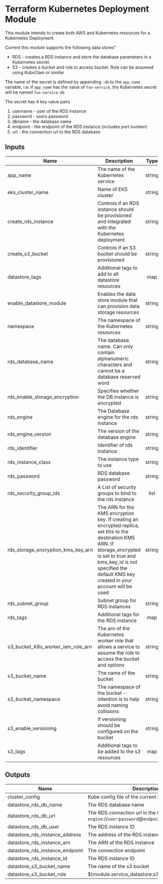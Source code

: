 # Terraform Kubernetes Deployment Module

This module intends to create both AWS and Kubernetes resources for a Kubernetes Deployment.

Current this module supports the following data stores"

* RDS -  creates a RDS instance and store the database parameters in a Kubernetes secret.
* S3 - creates a bucket and role to access bucket. Role can be assumed using Kube2Iam or similar

The name of the secret is defined by appending `-db` to the `app_name` variable, i.e. if `app_name`
has the value of `foo-service`, the Kubernetes secret will be named `foo-service-db`

The secret has 4 key value pairs

1. username - user of the RDS instance
1. password - users password
1. dbname - the database name
1. endpoint - the endpoint of the RDS instance (includes port number)
1. url - the connection url to the RDS database

## Inputs

| Name | Description | Type | Default | Required |
|------|-------------|:----:|:-----:|:-----:|
| app\_name | The name of the Kubernetes service | string | n/a | yes |
| eks\_cluster\_name | Name of EKS cluster | string | n/a | yes |
| create\_rds\_instance | Controls if an RDS instance should be provisioned and integrated with the Kubernetes deployment. | string | `"false"` | no |
| create\_s3\_bucket | Controls if an S3 bucket should be provisioned | string | `"false"` | no |
| datastore\_tags | Additional tags to add to all datastore resources | map | `<map>` | no |
| enable\_datastore\_module | Enables the data store module that can provision data storage resources | string | `"false"` | no |
| namespace | The namespace of the Kubernetes resources | string | `"default"` | no |
| rds\_database\_name | The database name. Can only contain alphanumeric characters and cannot be a database reserved word | string | `""` | no |
| rds\_enable\_storage\_encryption | Specifies whether the DB instance is encrypted | string | `"false"` | no |
| rds\_engine | The Database engine for the rds instance | string | `"postgres"` | no |
| rds\_engine\_version | The version of the database engine | string | `"11.4"` | no |
| rds\_identifier | Identifier of rds instance | string | `""` | no |
| rds\_instance\_class | The instance type to use | string | `"db.t3.small"` | no |
| rds\_password | RDS database password | string | `""` | no |
| rds\_security\_group\_ids | A List of security groups to bind to the rds instance | list | `<list>` | no |
| rds\_storage\_encryption\_kms\_key\_arn | The ARN for the KMS encryption key. If creating an encrypted replica, set this to the destination KMS ARN. If storage_encrypted is set to true and kms_key_id is not specified the default KMS key created in your account will be used | string | `""` | no |
| rds\_subnet\_group | Subnet group for RDS instances | string | `""` | no |
| rds\_tags | Additional tags for the RDS instance | map | `<map>` | no |
| s3\_bucket\_K8s\_worker\_iam\_role\_arn | The arn of the Kubernetes worker role that allows a service to assume the role to access the bucket and options | string | `""` | no |
| s3\_bucket\_name | The name of the bucket | string | `""` | no |
| s3\_bucket\_namespace | The namespace of the bucket - intention is to help avoid naming collisions | string | `""` | no |
| s3\_enable\_versioning | If versioning should be configured on the bucket | string | `"true"` | no |
| s3\_tags | Additional tags to be added to the s3 resources | map | `<map>` | no |

## Outputs

| Name | Description |
|------|-------------|
| cluster\_config | Kube config file of the current cluster |
| datastore\_rds\_db\_name | The RDS database name |
| datastore\_rds\_db\_url | The RDS connection url in the format of `engine`://`user`:`password`@`endpoint`/`db_name` |
| datastore\_rds\_db\_user | The RDS instance ID |
| datastore\_rds\_instance\_address | The address of the RDS instance |
| datastore\_rds\_instance\_arn | The ARN of the RDS instance |
| datastore\_rds\_instance\_endpoint | The connection endpoint |
| datastore\_rds\_instance\_id | The RDS instance ID |
| datastore\_s3\_bucket\_name | The name of the s3 bucket |
| datastore\_s3\_bucket\_role | ${module.service_datastore.s3_bucket_role_name} |

